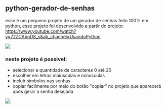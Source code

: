 ## python-gerador-de-senhas 

esse é um pequeno projeto de um gerador de senhas feito 100% em python, esse projeto foi desenvolvido a partir do projeto: https://www.youtube.com/watch?v=72ZCAbnD8_s&ab_channel=UsandoPython

 

<img src="https://i.ibb.co/dcmPVYN/Captura-de-tela-de-2021-11-07-06-44-20.png">
<br>

### neste projeto é possivel: 

* selecionar a quantidade de caracteres 0 até 20
* escolher em letras maiusculas e minusculas 
* incluir simbolos nas senhas
* copiar facilmente por meio do botão "copiar" no projeto que aparecerá após gerar a senha desejada

<img src="https://i.ibb.co/GdTBXV4/Captura-de-tela-de-2021-11-07-06-48-40.png">
